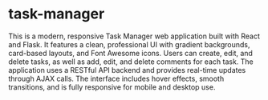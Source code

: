 # task-manager
This is a modern, responsive Task Manager web application built with React and Flask. It features a clean, professional UI with gradient backgrounds, card-based layouts, and Font Awesome icons. Users can create, edit, and delete tasks, as well as add, edit, and delete comments for each task. The application uses a RESTful API backend and provides real-time updates through AJAX calls. The interface includes hover effects, smooth transitions, and is fully responsive for mobile and desktop use.
